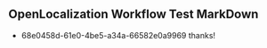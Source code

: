 ## OpenLocalization Workflow Test MarkDown
* 68e0458d-61e0-4be5-a34a-66582e0a9969 
thanks!<!--HONumber=Mar16_HO4-->
